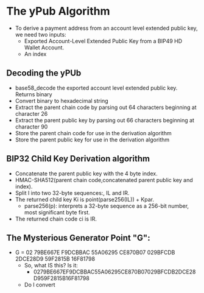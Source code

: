 # The yPub Algorithm
* To derive a payment address from an account level extended public key, we need two inputs:
  - Exported Account-Level Extended Public Key from a BIP49 HD Wallet Account.
  - An index

## Decoding the yPUb
* base58_decode the exported account level extended public key. Returns binary
* Convert binary to hexadecimal string
* Extract the parent chain code by parsing out 64 characters beginning at character 26
* Extract the parent public key by parsing out 66 characters beginning at character 90
* Store the parent chain code for use in the derivation algorithm
* Store the parent public key for use in the derivation algorithm

## BIP32 Child Key Derivation algorithm
* Concatenate the parent public key with the 4 byte index.
* HMAC-SHA512(parent chain code,concatenated parent public key and index).
* Split I into two 32-byte sequences:, IL and IR.
* The returned child key Ki is point(parse256(IL)) + Kpar.
  - parse256(p): interprets a 32-byte sequence as a 256-bit number, most significant byte first.
* The returned chain code ci is IR.
## The Mysterious Generator Point "G":
* G = 02 79BE667E F9DCBBAC 55A06295 CE870B07 029BFCDB 2DCE28D9 59F2815B 16F81798
  - So, what IS this? Is it:
    - 0279BE667EF9DCBBAC55A06295CE870B07029BFCDB2DCE28D959F2815B16F81798
  - Do I convert 
## 
